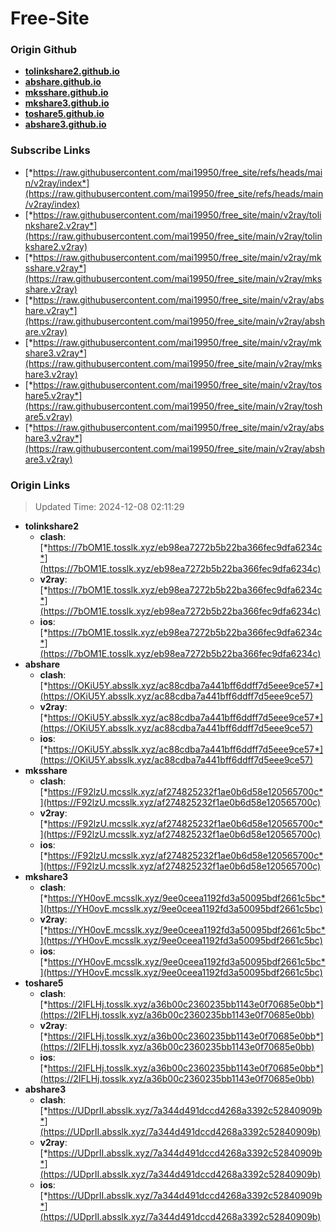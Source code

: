 # Free-Site

### Origin Github

- [**tolinkshare2.github.io**](https://github.com/tolinkshare2/tolinkshare2.github.io)
- [**abshare.github.io**](https://github.com/abshare/abshare.github.io)
- [**mksshare.github.io**](https://github.com/mksshare/mksshare.github.io)
- [**mkshare3.github.io**](https://github.com/mkshare3/mkshare3.github.io)
- [**toshare5.github.io**](https://github.com/toshare5/toshare5.github.io)
- [**abshare3.github.io**](https://github.com/abshare3/abshare3.github.io)

### Subscribe Links

- [*https://raw.githubusercontent.com/mai19950/free_site/refs/heads/main/v2ray/index*](https://raw.githubusercontent.com/mai19950/free_site/refs/heads/main/v2ray/index)
- [*https://raw.githubusercontent.com/mai19950/free_site/main/v2ray/tolinkshare2.v2ray*](https://raw.githubusercontent.com/mai19950/free_site/main/v2ray/tolinkshare2.v2ray)
- [*https://raw.githubusercontent.com/mai19950/free_site/main/v2ray/mksshare.v2ray*](https://raw.githubusercontent.com/mai19950/free_site/main/v2ray/mksshare.v2ray)
- [*https://raw.githubusercontent.com/mai19950/free_site/main/v2ray/abshare.v2ray*](https://raw.githubusercontent.com/mai19950/free_site/main/v2ray/abshare.v2ray)
- [*https://raw.githubusercontent.com/mai19950/free_site/main/v2ray/mkshare3.v2ray*](https://raw.githubusercontent.com/mai19950/free_site/main/v2ray/mkshare3.v2ray)
- [*https://raw.githubusercontent.com/mai19950/free_site/main/v2ray/toshare5.v2ray*](https://raw.githubusercontent.com/mai19950/free_site/main/v2ray/toshare5.v2ray)
- [*https://raw.githubusercontent.com/mai19950/free_site/main/v2ray/abshare3.v2ray*](https://raw.githubusercontent.com/mai19950/free_site/main/v2ray/abshare3.v2ray)

### Origin Links

> Updated Time: 2024-12-08 02:11:29

- **tolinkshare2**
  - **clash**: [*https://7bOM1E.tosslk.xyz/eb98ea7272b5b22ba366fec9dfa6234c*](https://7bOM1E.tosslk.xyz/eb98ea7272b5b22ba366fec9dfa6234c)
  - **v2ray**: [*https://7bOM1E.tosslk.xyz/eb98ea7272b5b22ba366fec9dfa6234c*](https://7bOM1E.tosslk.xyz/eb98ea7272b5b22ba366fec9dfa6234c)
  - **ios**: [*https://7bOM1E.tosslk.xyz/eb98ea7272b5b22ba366fec9dfa6234c*](https://7bOM1E.tosslk.xyz/eb98ea7272b5b22ba366fec9dfa6234c)
- **abshare**
  - **clash**: [*https://OKiU5Y.absslk.xyz/ac88cdba7a441bff6ddff7d5eee9ce57*](https://OKiU5Y.absslk.xyz/ac88cdba7a441bff6ddff7d5eee9ce57)
  - **v2ray**: [*https://OKiU5Y.absslk.xyz/ac88cdba7a441bff6ddff7d5eee9ce57*](https://OKiU5Y.absslk.xyz/ac88cdba7a441bff6ddff7d5eee9ce57)
  - **ios**: [*https://OKiU5Y.absslk.xyz/ac88cdba7a441bff6ddff7d5eee9ce57*](https://OKiU5Y.absslk.xyz/ac88cdba7a441bff6ddff7d5eee9ce57)
- **mksshare**
  - **clash**: [*https://F92lzU.mcsslk.xyz/af274825232f1ae0b6d58e120565700c*](https://F92lzU.mcsslk.xyz/af274825232f1ae0b6d58e120565700c)
  - **v2ray**: [*https://F92lzU.mcsslk.xyz/af274825232f1ae0b6d58e120565700c*](https://F92lzU.mcsslk.xyz/af274825232f1ae0b6d58e120565700c)
  - **ios**: [*https://F92lzU.mcsslk.xyz/af274825232f1ae0b6d58e120565700c*](https://F92lzU.mcsslk.xyz/af274825232f1ae0b6d58e120565700c)
- **mkshare3**
  - **clash**: [*https://YH0ovE.mcsslk.xyz/9ee0ceea1192fd3a50095bdf2661c5bc*](https://YH0ovE.mcsslk.xyz/9ee0ceea1192fd3a50095bdf2661c5bc)
  - **v2ray**: [*https://YH0ovE.mcsslk.xyz/9ee0ceea1192fd3a50095bdf2661c5bc*](https://YH0ovE.mcsslk.xyz/9ee0ceea1192fd3a50095bdf2661c5bc)
  - **ios**: [*https://YH0ovE.mcsslk.xyz/9ee0ceea1192fd3a50095bdf2661c5bc*](https://YH0ovE.mcsslk.xyz/9ee0ceea1192fd3a50095bdf2661c5bc)
- **toshare5**
  - **clash**: [*https://2IFLHj.tosslk.xyz/a36b00c2360235bb1143e0f70685e0bb*](https://2IFLHj.tosslk.xyz/a36b00c2360235bb1143e0f70685e0bb)
  - **v2ray**: [*https://2IFLHj.tosslk.xyz/a36b00c2360235bb1143e0f70685e0bb*](https://2IFLHj.tosslk.xyz/a36b00c2360235bb1143e0f70685e0bb)
  - **ios**: [*https://2IFLHj.tosslk.xyz/a36b00c2360235bb1143e0f70685e0bb*](https://2IFLHj.tosslk.xyz/a36b00c2360235bb1143e0f70685e0bb)
- **abshare3**
  - **clash**: [*https://UDprII.absslk.xyz/7a344d491dccd4268a3392c52840909b*](https://UDprII.absslk.xyz/7a344d491dccd4268a3392c52840909b)
  - **v2ray**: [*https://UDprII.absslk.xyz/7a344d491dccd4268a3392c52840909b*](https://UDprII.absslk.xyz/7a344d491dccd4268a3392c52840909b)
  - **ios**: [*https://UDprII.absslk.xyz/7a344d491dccd4268a3392c52840909b*](https://UDprII.absslk.xyz/7a344d491dccd4268a3392c52840909b)
